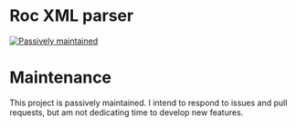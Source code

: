 # Roc XML parser

[![Passively maintained](https://img.shields.io/badge/maintenance-passive-yellow)](#maintenance)

# Maintenance

This project is passively maintained. I intend to respond to issues and pull requests, but am not dedicating time to develop new features.